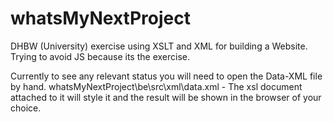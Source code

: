 # whatsMyNextProject
DHBW (University) exercise using XSLT and XML for building a Website. Trying to avoid JS because its the exercise.

Currently to see any relevant status you will need to open the Data-XML file by hand.
whatsMyNextProject\be\src\xml\data.xml - The xsl document attached to it will style it and the result will be shown in the browser of your choice.